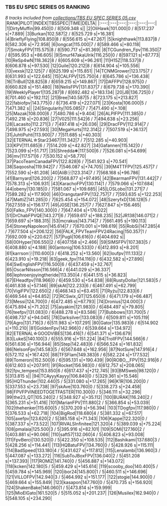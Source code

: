 ### TBS EU SPEC SERIES 05 RANKING
*8 tracks included from [collections/TBS EU SPEC SERIES 05.csv](/collections/TBS%20EU%20SPEC%20SERIES%2005.csv)*
|RANK|PILOT|INDEX|TBSSPEC|TIME|DELTA|
|:---:|:---|:---:|:---:|:---:|---:|
|1|DirtyMuffin|99.450|0 / 8|509.348 s||
|2|OliHawk|101.000|0 / 8|517.237 s|+7.889|
|3|Burkan|102.587|2 / 8|525.729 s|+16.381|
|4|BrieflyFlying|108.850|8 / 8|556.615 s|+47.267|
|5|knighthawk|113.837|8 / 8|582.306 s|+72.958|
|6|longcat|115.000|7 / 8|589.466 s|+80.118|
|7|SmokyFPV|115.575|8 / 8|590.717 s|+81.369|
|8|TCGundren_Fpv|116.350|7 / 8|595.953 s|+86.605|
|9|Smurf47akaUlrik|116.250|0 / 8|597.121 s|+87.773|
|10|ReSp4wN|118.362|8 / 8|605.609 s|+96.261|
|11|H15Z|118.537|8 / 8|606.878 s|+97.530|
|12|Guile|120.212|8 / 8|614.904 s|+105.556|
|13|vexsk|122.125|7 / 8|625.199 s|+115.851|
|14|TCNMGrower|123.175|7 / 8|631.993 s|+122.645|
|15|CALFPV|125.750|4 / 8|645.786 s|+136.438|
|16|TriBull|128.825|8 / 8|659.215 s|+149.867|
|17|DAFFPV|128.975|0 / 8|660.828 s|+151.480|
|18|NelisFPV|131.837|7 / 8|679.738 s|+170.390|
|19|WeeklyPlayer1|135.287|8 / 8|692.482 s|+183.134|
|20|JB|136.725|0 / 8|701.460 s|+192.112|
|21|Bree|140.587|5 / 8|723.175 s|+213.827|
|22|fabiofpv|143.775|0 / 8|736.419 s|+227.071|
|23|Kosta|106.000|5 / 7|471.382 s||
|24|Singularity|105.085|7 / 7|471.490 s|+.108|
|25|Mazak|108.000|6 / 7|480.786 s|+9.404|
|26|ALPIFPV|111.385|0 / 7|492.218 s|+20.836|
|27|V025|111.542|6 / 7|494.638 s|+23.256|
|28|Lacasito|112.271|3 / 7|497.418 s|+26.036|
|29|DracFPV|112.914|7 / 7|498.975 s|+27.593|
|30|MegaHurts|112.314|2 / 7|507.519 s|+36.137|
|31|JuhtiPuhti|113.900|7 / 7|511.685 s|+40.303|
|32|ETERNAL☆Star23467|111.342|7 / 7|512.285 s|+40.903|
|33|KPV|111.685|6 / 7|514.209 s|+42.827|
|34|Gafannen|115.142|0 / 7|523.099 s|+51.717|
|35|Shredda❅|117.500|6 / 7|526.081 s|+54.699|
|36|mv|117.571|6 / 7|530.152 s|+58.770|
|37|PacoTeamCanadaFPV|122.828|6 / 7|541.923 s|+70.541|
|38|Saqoosha|119.942|7 / 7|546.087 s|+74.705|
|39|M4TTFPV|125.457|7 / 7|552.590 s|+81.208|
|40|AliB㋡|123.314|7 / 7|568.168 s|+96.786|
|41|Barnyard|126.200|2 / 7|568.877 s|+97.495|
|42|BearmanFPV|131.442|7 / 7|578.313 s|+106.931|
|43|KarachoFPV|130.114|1 / 7|579.066 s|+107.684|
|44|obeny|130.185|0 / 7|581.067 s|+109.685|
|45|LOSLobo|131.271|7 / 7|589.282 s|+117.900|
|46|OrangutanFPV|132.757|7 / 7|593.635 s|+122.253|
|47|MattiZ|141.285|0 / 7|625.454 s|+154.072|
|48|SzeryfxD|136.128|5 / 7|627.559 s|+156.177|
|49|J0SE|136.257|7 / 7|627.847 s|+156.465|
|50|Falko_FPV|140.300|0 / 7|647.404 s|+176.022|
|51|DrChabFPVQE|143.271|6 / 7|659.617 s|+188.235|
|52|JR138|146.071|2 / 7|659.697 s|+188.315|
|53|mcrakus|143.714|7 / 7|661.495 s|+190.113|
|54|StoneyNapoleon|145.614|7 / 7|670.001 s|+198.619|
|55|RobSi|147.285|4 / 7|677.504 s|+206.122|
|56|FALK_FPVTeamFPV24Racing|150.357|1 / 7|692.009 s|+220.627|
|57|Pugli|106.616|0 / 6|404.692 s||
|58|00Hyper|106.550|2 / 6|407.158 s|+2.466|
|59|SIMSFPV|107.383|5 / 6|408.880 s|+4.188|
|60|antonig|106.533|0 / 6|412.893 s|+8.201|
|61|karrson㋡|110.600|3 / 6|418.252 s|+13.560|
|62|loufpv|111.133|2 / 6|423.910 s|+19.218|
|63|geek_fpv|114.116|0 / 6|432.582 s|+27.890|
|64|SwEnglishFPV|116.500|6 / 6|437.459 s|+32.767|
|65|OscarNilsson|116.566|4 / 6|441.029 s|+36.337|
|66|lephroenjoyingtheride|113.350|4 / 6|441.515 s|+36.823|
|67|EHeadfpv|118.966|0 / 6|459.530 s|+54.838|
|68|RustyDollar|121.583|5 / 6|461.838 s|+57.146|
|69|skAt|122.233|6 / 6|467.491 s|+62.799|
|70|VigiFPV|122.650|2 / 6|468.143 s|+63.451|
|71|Ryżu|122.833|6 / 6|469.544 s|+64.852|
|72|RCSwix_QT|125.650|6 / 6|471.179 s|+66.487|
|73|Messi|124.700|0 / 6|472.485 s|+67.793|
|74|Dronius|124.000|3 / 6|475.894 s|+71.202|
|75|aiyakim|121.983|0 / 6|484.497 s|+79.805|
|76|teefpv|131.083|0 / 6|488.278 s|+83.586|
|77|Bubbows|131.700|5 / 6|498.737 s|+94.045|
|78|Darksilver|133.083|6 / 6|509.811 s|+105.119|
|79|Agro|131.716|3 / 6|511.983 s|+107.291|
|80|Gator|135.983|6 / 6|514.902 s|+110.210|
|81|GoldenFpv|142.966|0 / 6|539.664 s|+134.972|
|82|ETERNAL☆GOODVIBES|136.416|1 / 6|541.371 s|+136.679|
|83|LukeS|140.100|3 / 6|555.916 s|+151.224|
|84|TrollFPV|144.566|6 / 6|561.636 s|+156.944|
|85|Step|142.483|6 / 6|566.524 s|+161.832|
|86|NelsonFpv|145.583|5 / 6|567.648 s|+162.956|
|87|NotSure|147.916|4 / 6|572.112 s|+167.420|
|88|TFSFlam|149.383|6 / 6|582.224 s|+177.532|
|89|Tomeroni|152.500|6 / 6|595.131 s|+190.439|
|90|ROBO__FPV|152.916|6 / 6|612.603 s|+207.911|
|91|Rocket|156.983|0 / 6|612.757 s|+208.065|
|92|fpv_tempest|153.850|6 / 6|617.437 s|+212.745|
|93|BMSweb|98.120|0 / 5|313.815 s||
|94|TCAyyyKayyy|106.840|0 / 5|329.361 s|+15.546|
|95|HQThunder|102.440|5 / 5|331.080 s|+17.265|
|96|K1R|106.200|0 / 5|337.553 s|+23.738|
|97|skAve|103.760|0 / 5|338.273 s|+24.458|
|98|FPVFPVINEEDTOGETFASTER|110.300|0 / 5|346.111 s|+32.296|
|99|the23_QT|105.240|2 / 5|348.927 s|+35.112|
|100|BURAK|116.240|2 / 5|365.231 s|+51.416|
|101|MarianFPV|111.880|2 / 5|366.854 s|+53.039|
|102|thehenker|115.600|5 / 5|370.209 s|+56.394|
|103|TDogfpv|117.980|0 / 5|376.533 s|+62.718|
|104|BigRod|118.680|4 / 5|381.332 s|+67.517|
|105|axefpv|123.620|2 / 5|385.158 s|+71.343|
|106|Kappe|122.320|0 / 5|387.337 s|+73.522|
|107|RIVALSInfinitee|121.320|4 / 5|389.039 s|+75.224|
|108|pmalaia|125.500|3 / 5|395.916 s|+82.101|
|109|SOMi|127.160|2 / 5|403.881 s|+90.066|
|110|saft57|132.060|4 / 5|406.823 s|+93.008|
|111|FpvBerci|130.520|0 / 5|422.350 s|+108.535|
|112|Bashikami|137.680|3 / 5|428.256 s|+114.441|
|113|HQBatuFPV|134.760|0 / 5|428.926 s|+115.111|
|114|BadSpeed|133.180|4 / 5|431.627 s|+117.812|
|115|Lenalambi|136.960|3 / 5|447.087 s|+133.272|
|116|SubToJBoxFPV|136.040|2 / 5|451.208 s|+137.393|
|117|ROMIZ|141.740|0 / 5|456.887 s|+143.072|
|118|kcken|142.180|5 / 5|459.429 s|+145.614|
|119|scooby_doo|140.400|5 / 5|459.784 s|+145.969|
|120|ibor24|145.800|1 / 5|460.511 s|+146.696|
|121|VILLOFPV|142.940|3 / 5|464.992 s|+151.177|
|122|stogie|144.900|0 / 5|469.664 s|+155.849|
|123|kasapon|147.760|0 / 5|470.735 s|+156.920|
|124|ShakenBake|146.060|1 / 5|473.814 s|+159.999|
|125|MioElGato|161.520|5 / 5|515.052 s|+201.237|
|126|Musilex|162.940|0 / 5|548.105 s|+234.290|

